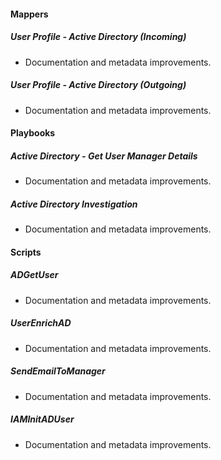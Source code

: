 
#### Mappers

##### User Profile - Active Directory (Incoming)

- Documentation and metadata improvements.
##### User Profile - Active Directory (Outgoing)

- Documentation and metadata improvements.

#### Playbooks

##### Active Directory - Get User Manager Details

- Documentation and metadata improvements.
##### Active Directory Investigation

- Documentation and metadata improvements.

#### Scripts

##### ADGetUser

- Documentation and metadata improvements.
##### UserEnrichAD

- Documentation and metadata improvements.
##### SendEmailToManager

- Documentation and metadata improvements.
##### IAMInitADUser

- Documentation and metadata improvements.
